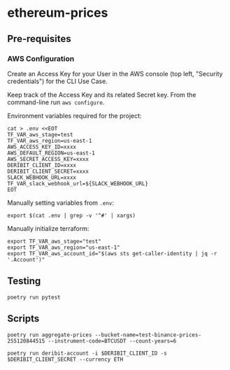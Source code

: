 # ethereum-prices

## Pre-requisites

### AWS Configuration
Create an Access Key for your User in the AWS console (top left, "Security credentials") for the CLI Use Case.

Keep track of the Access Key and its related Secret key. From the command-line run `aws configure`.

Environment variables required for the project:

```shell
cat > .env <<EOT
TF_VAR_aws_stage=test
TF_VAR_aws_region=us-east-1
AWS_ACCESS_KEY_ID=xxxx
AWS_DEFAULT_REGION=us-east-1
AWS_SECRET_ACCESS_KEY=xxxx
DERIBIT_CLIENT_ID=xxxx
DERIBIT_CLIENT_SECRET=xxxx
SLACK_WEBHOOK_URL=xxxx
TF_VAR_slack_webhook_url=${SLACK_WEBHOOK_URL}
EOT
```

Manually setting variables from `.env`:

```shell
export $(cat .env | grep -v '^#' | xargs)
```

Manually initialize terraform:
```shell
export TF_VAR_aws_stage="test"
export TF_VAR_aws_region="us-east-1"
export TF_VAR_aws_account_id="$(aws sts get-caller-identity | jq -r '.Account')"
```

## Testing

`poetry run pytest`

## Scripts

`poetry run aggregate-prices --bucket-name=test-binance-prices-255120844515 --instrument-code=BTCUSDT --count-years=6`

`poetry run deribit-account -i $DERIBIT_CLIENT_ID -s $DERIBIT_CLIENT_SECRET --currency ETH`
